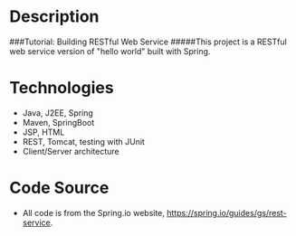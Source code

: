 # Description
###Tutorial: Building RESTful Web Service
#####This project is a RESTful web service version of "hello world" built with Spring.

# Technologies
* Java, J2EE, Spring
* Maven, SpringBoot
* JSP, HTML
* REST, Tomcat, testing with JUnit
* Client/Server architecture

# Code Source
* All code is from the Spring.io website, https://spring.io/guides/gs/rest-service.
